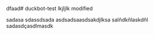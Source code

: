 dfaad# duckbot-test
lkjljlk
modified

sadasa
sdassdsada
asdsadsaasdsakdjlksa
salñdkñlaskdñl
sadasdçasdlmasdk